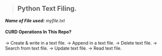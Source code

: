> ##  Python Text Filing.

***Name of File used:*** *myfile.txt*

#### CURD Operations In This Repo?
  → Create & write in a text file.
  → Append in a text file.
  → Delete text file.
  → Search from text file.
  → Update text file.
  → Read text file.
